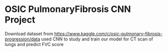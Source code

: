 # OSIC PulmonaryFibrosis CNN Project
 Download dataset from https://www.kaggle.com/c/osic-pulmonary-fibrosis-progression/data
 used CNN to study and train our model for CT scan of lungs and predict FVC score
 
